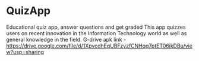 # QuizApp
Educational quiz app, answer questions and get graded
This app quizzes users on recent innovation in the Information Technology world as well as general knowledge in the field.
G-drive apk link - https://drive.google.com/file/d/1XpvcdhEqUBFzyzfCNHqq7ptET06ikDBu/view?usp=sharing
